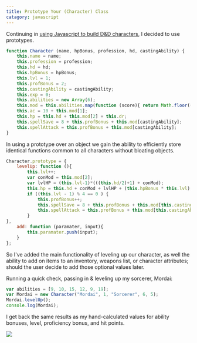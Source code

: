 ```yaml
--- 
title: Prototype Your (Character) Class
catagory: javascript
---
```


Continuing in [using Javascript to build D&D characters](https://github.com/thoughtbot/til/blob/master/javascript/funWithFunctions.md), I decided to use prototypes.

```javascript
function Character (name, hpBonus, profession, hd, castingAbility) {
	this.name = name;
	this.profession = profession;
	this.hd = hd;
	this.hpBonus = hpBonus;
	this.lvl = 1;
	this.profBonus = 2;
	this.castingAbility = castingAbility;
	this.exp = 0;
	this.abilities = new Array(6);
	this.mod = this.abilities.map(function (score){ return Math.floor((score / 2) - 5); } );
	this.ac = 10 + this.mod[1];
	this.hp = this.hd + this.mod[2] + this.dr;
	this.spellSave = 8 + this.profBonus + this.mod[castingAbility];
	this.spellAttack = this.profBonus + this.mod[castingAbility];
}
``` 
	
In using a prototype over an object we gain the ability to efficiently store identical functions common to all characters without bloating objects.

```javascript
Character.prototype = {
	levelUp: function (){ 
		this.lvl++; 
		var conMod = this.mod[2];
		var lvlHP = (this.lvl-1)*(((this.hd/2)+1) + conMod); 
		this.hp = this.hd + conMod + lvlHP + (this.hpBonus * this.lvl); 
		if ((this.lvl - 1) % 4 == 0 ) {
			this.profBonus++;
			this.spellSave = 8 + this.profBonus + this.mod[this.castingAbility];
			this.spellAttack = this.profBonus + this.mod[this.castingAbility];
		}
},
	add: function (paramater, input){
		this.paramater.push(input);
	}
};
```
	
So I've added the main functionality of leveling up our character, as well the ability to add on items to an inventory, weapons list, or character attributes; should the user decide to add those optional values later.

Running a quick check, passing in & leveling up my sorcerer, Mordai:

```javascript
var abilities = [9, 10, 15, 12, 9, 19];
var Mordai = new Character("Mordai", 1, "Sorcerer", 6, 5);
Mordai.levelUp();
console.log(Mordai);
```

I get back the same results as my hand-calculated values for ability bonuses, level, proficiency bonus, and hit points.

![](http://images.thoughtbot.com/TIL/mordaiLayout.jpg)

